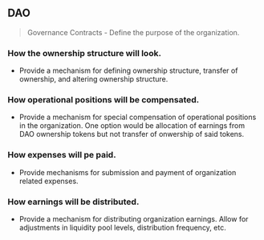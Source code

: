## DAO

> Governance Contracts - Define the purpose of the organization.

### How the ownership structure will look.

- Provide a mechanism for defining ownership structure, transfer of ownership, and altering ownership structure.

### How operational positions will be compensated.

- Provide a mechanism for special compensation of operational positions in the organization. One option would be allocation of earnings from DAO ownership tokens but not transfer of onwership of said tokens.

### How expenses will pe paid.

- Provide mechanisms for submission and payment of organization related expenses.

### How earnings will be distributed.

- Provide a mechanism for distributing organization earnings. Allow for adjustments in liquidity pool levels, distribution frequency, etc.
